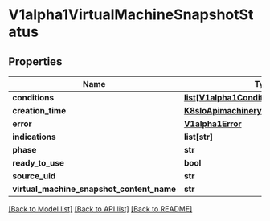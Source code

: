 # V1alpha1VirtualMachineSnapshotStatus

## Properties
Name | Type | Description | Notes
------------ | ------------- | ------------- | -------------
**conditions** | [**list[V1alpha1Condition]**](V1alpha1Condition.md) |  | [optional] 
**creation_time** | [**K8sIoApimachineryPkgApisMetaV1Time**](K8sIoApimachineryPkgApisMetaV1Time.md) |  | [optional] 
**error** | [**V1alpha1Error**](V1alpha1Error.md) |  | [optional] 
**indications** | **list[str]** |  | [optional] 
**phase** | **str** |  | [optional] 
**ready_to_use** | **bool** |  | [optional] 
**source_uid** | **str** |  | [optional] 
**virtual_machine_snapshot_content_name** | **str** |  | [optional] 

[[Back to Model list]](../README.md#documentation-for-models) [[Back to API list]](../README.md#documentation-for-api-endpoints) [[Back to README]](../README.md)


